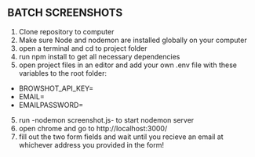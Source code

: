 ## BATCH SCREENSHOTS

1. Clone repository to computer
2. Make sure Node and nodemon are installed globally on your computer
3. open a terminal and cd to project folder
4. run npm install to get all necessary dependencies
5. open project files in an editor and add your own .env file with these variables to the root folder:
  - BROWSHOT_API_KEY=
  - EMAIL=
  - EMAILPASSWORD=
5. run -nodemon screenshot.js- to start nodemon server
6. open chrome and go to http://localhost:3000/
7. fill out the two form fields and wait until you recieve an email at whichever address you provided in the form!